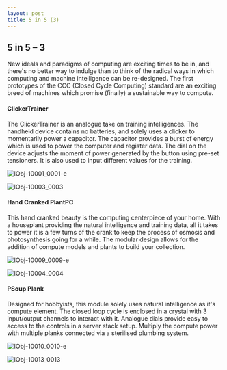 ```yaml
---
layout: post
title: 5 in 5 (3)
---
```




## 5 in 5 – 3

New ideals and paradigms of computing are exciting times to be in, and there's no better way to indulge than to think of the radical ways in which computing and machine intelligence can be re-designed. The first prototypes of the CCC (Closed Cycle Computing) standard are an exciting breed of machines which promise (finally) a sustainable way to compute.



#### ClickerTrainer

The ClickerTrainer is an analogue take on training intelligences. The handheld device contains no batteries, and solely uses a clicker to momentarily power a capacitor. The capacitor provides a burst of energy which is used to power the computer and register data. The dial on the device adjusts the moment of power generated by the button using pre-set tensioners. It is also used to input different values for the training.

![IObj-10001_0001-e](/ms2/media/IObj-10001_0001-e.jpg)

![IObj-10003_0003](/ms2/media/IObj-10003_0003.jpg)



#### Hand Cranked PlantPC

This hand cranked beauty is the computing centerpiece of your home. With a houseplant providing the natural intelligence and training data, all it takes to power it is a few turns of the crank to keep the process of osmosis and photosynthesis going for a while. The modular design allows for the addition of compute models and plants to build your collection.

![IObj-10009_0009-e](/ms2/media/IObj-10009_0009-e.jpg)

![IObj-10004_0004](/ms2/media/IObj-10004_0004.jpg)



#### PSoup Plank

Designed for hobbyists, this module solely uses natural intelligence as it's compute element. The closed loop cycle is enclosed in a crystal with 3 input/output channels to interact with it. Analogue dials provide easy to access to the controls in a server stack setup. Multiply the compute power with multiple planks connected via a sterilised plumbing system.

![IObj-10010_0010-e](/ms2/media/IObj-10010_0010-e.jpg)

![IObj-10013_0013](/ms2/media/IObj-10013_0013.jpg)